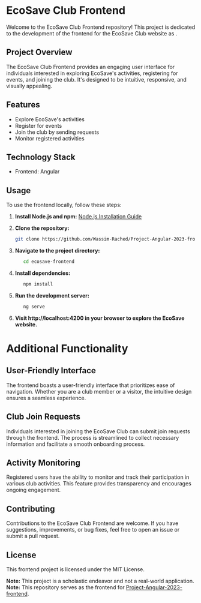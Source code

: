 # EcoSave Club Frontend

Welcome to the EcoSave Club Frontend repository! This project is dedicated to the development of the frontend for the EcoSave Club website as .

## Project Overview

The EcoSave Club Frontend provides an engaging user interface for individuals interested in exploring EcoSave's activities, registering for events, and joining the club. It's designed to be intuitive, responsive, and visually appealing.

## Features

- Explore EcoSave's activities
- Register for events
- Join the club by sending requests
- Monitor registered activities

## Technology Stack

- Frontend: Angular

## Usage

To use the frontend locally, follow these steps:

1. **Install Node.js and npm:** [Node.js Installation Guide](https://docs.npmjs.com/downloading-and-installing-node-js-and-npm)
2. **Clone the repository:**

   ```bash
   git clone https://github.com/Wassim-Rached/Project-Angular-2023-frontend
   ```

3. **Navigate to the project directory:**

   ```bash
      cd ecosave-frontend
   ```

4. **Install dependencies:**

   ```bash
      npm install
   ```

5. **Run the development server:**

   ```bash
      ng serve
   ```

6. **Visit http://localhost:4200 in your browser to explore the EcoSave website.**

# Additional Functionality

## User-Friendly Interface

The frontend boasts a user-friendly interface that prioritizes ease of navigation. Whether you are a club member or a visitor, the intuitive design ensures a seamless experience.

## Club Join Requests

Individuals interested in joining the EcoSave Club can submit join requests through the frontend. The process is streamlined to collect necessary information and facilitate a smooth onboarding process.

## Activity Monitoring

Registered users have the ability to monitor and track their participation in various club activities. This feature provides transparency and encourages ongoing engagement.

## Contributing

Contributions to the EcoSave Club Frontend are welcome. If you have suggestions, improvements, or bug fixes, feel free to open an issue or submit a pull request.

## License

This frontend project is licensed under the MIT License.

**Note:** This project is a scholastic endeavor and not a real-world application.
**Note:** This repository serves as the frontend for [Project-Angular-2023-frontend](https://github.com/Wassim-Rached/Project-Angular-2023-backend).
